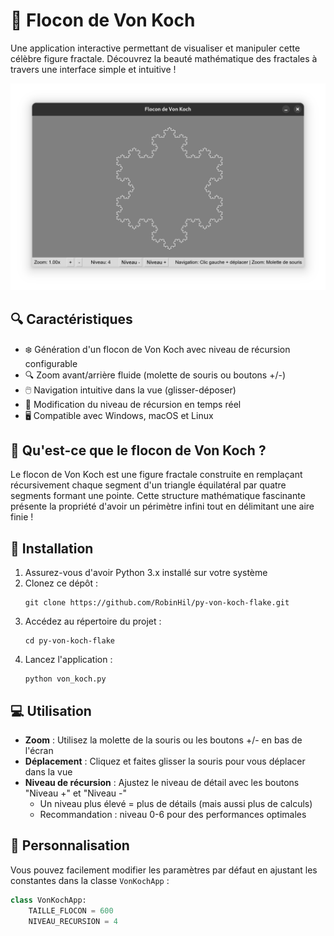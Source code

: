 # 🌟 Flocon de Von Koch

Une application interactive permettant de visualiser et manipuler cette célèbre figure fractale. Découvrez la beauté mathématique des fractales à travers une interface simple et intuitive !

![Aperçu du Flocon de Von Koch](./images/screenshot.png)

## 🔍 Caractéristiques

- ❄️ Génération d'un flocon de Von Koch avec niveau de récursion configurable
- 🔍 Zoom avant/arrière fluide (molette de souris ou boutons +/-)
- 🖱️ Navigation intuitive dans la vue (glisser-déposer)
- 🔄 Modification du niveau de récursion en temps réel
- 🖥️ Compatible avec Windows, macOS et Linux

## 🧮 Qu'est-ce que le flocon de Von Koch ?

Le flocon de Von Koch est une figure fractale construite en remplaçant récursivement chaque segment d'un triangle équilatéral par quatre segments formant une pointe. Cette structure mathématique fascinante présente la propriété d'avoir un périmètre infini tout en délimitant une aire finie !

## 🚀 Installation

1. Assurez-vous d'avoir Python 3.x installé sur votre système
2. Clonez ce dépôt :
   ```
   git clone https://github.com/RobinHil/py-von-koch-flake.git
   ```
3. Accédez au répertoire du projet :
   ```
   cd py-von-koch-flake
   ```
4. Lancez l'application :
   ```
   python von_koch.py
   ```

## 💻 Utilisation

- **Zoom** : Utilisez la molette de la souris ou les boutons +/- en bas de l'écran
- **Déplacement** : Cliquez et faites glisser la souris pour vous déplacer dans la vue
- **Niveau de récursion** : Ajustez le niveau de détail avec les boutons "Niveau +" et "Niveau -"
  - Un niveau plus élevé = plus de détails (mais aussi plus de calculs)
  - Recommandation : niveau 0-6 pour des performances optimales

## 🔧 Personnalisation

Vous pouvez facilement modifier les paramètres par défaut en ajustant les constantes dans la classe `VonKochApp` :

```python
class VonKochApp:
    TAILLE_FLOCON = 600
    NIVEAU_RECURSION = 4
```
